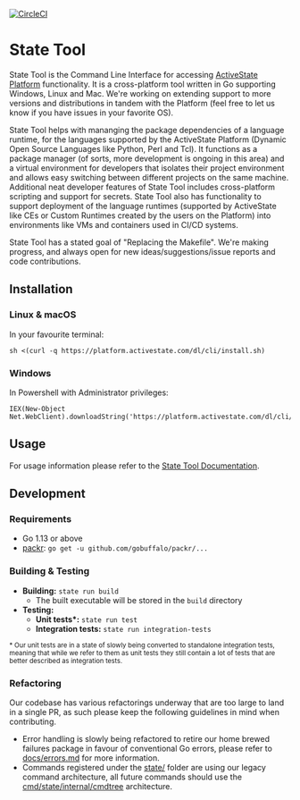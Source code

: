 [![CircleCI](https://circleci.com/gh/ActiveState/cli.svg?style=shield&circle-token=e439410d217d72704e82808bdc3bbe78b6ecbf21)](https://circleci.com/gh/ActiveState/cli)

# State Tool
State Tool is the Command Line Interface for accessing [ActiveState Platform](https://www.activestate.com/products/platform/) functionality. It is a cross-platform tool written in Go supporting Windows, Linux and Mac. We're working on extending support to more  versions and distributions in tandem with the Platform (feel free to let us know if you have issues in your favorite OS). 

State Tool helps with mananging the package dependencies of a language runtime, for the languages supported by the ActiveState Platform (Dynamic Open Source Languages like Python, Perl and Tcl). It functions as a package manager (of sorts, more development is ongoing in this area) and a virtual environment for developers that isolates their project environment and allows easy switching between different projects on the same machine. Additional neat developer features of State Tool includes cross-platform scripting and support for secrets. State Tool also has functionality to support deployment of the language runtimes (supported by ActiveState like CEs or Custom Runtimes created by the users on the Platform) into environments like VMs and containers used in CI/CD systems. 

State Tool has a stated goal of "Replacing the Makefile". We're making progress, and always open for new ideas/suggestions/issue reports and code contributions. 
 
## Installation

### Linux & macOS
In your favourite terminal:

```
sh <(curl -q https://platform.activestate.com/dl/cli/install.sh)
```

### Windows
In Powershell with Administrator privileges:

```
IEX(New-Object Net.WebClient).downloadString('https://platform.activestate.com/dl/cli/install.ps1')
```

## Usage

For usage information please refer to the [State Tool Documentation](http://docs.activestate.com/platform/state/).

## Development

### Requirements

* Go 1.13 or above
* [packr](https://github.com/gobuffalo/packr): `go get -u github.com/gobuffalo/packr/...`

### Building & Testing

* **Building:** `state run build`
   * The built executable will be stored in the `build` directory
* **Testing:**
   * **Unit tests\*:** `state run test`
   * **Integration tests:** `state run integration-tests`

<sup>
* Our unit tests are in a state of slowly being converted to standalone
 integration tests, meaning that while we refer to them as unit tests
 they still contain a lot of tests that are better described as integration tests.
</sup>

### Refactoring

Our codebase has various refactorings underway that are too large to land
in a single PR, as such please keep the following guidelines in mind when
contributing.

* Error handling is slowly being refactored to retire our home brewed
 failures package in favour of conventional Go errors, please refer to
 [docs/errors.md](docs/errors.md) for more information.
* Commands registered under the [state/](state/) folder are using our legacy
  command architecture, all future commands should use the
  [cmd/state/internal/cmdtree](cmd/state/internal/cmdtree) architecture.
